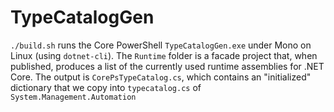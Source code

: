 # TypeCatalogGen

`./build.sh` runs the Core PowerShell `TypeCatalogGen.exe` under Mono
on Linux (using `dotnet-cli`). The `Runtime` folder is a facade
project that, when published, produces a list of the currently used
runtime assemblies for .NET Core. The output is
`CorePsTypeCatalog.cs`, which contains an "initialized" dictionary
that we copy into `typecatalog.cs` of `System.Management.Automation`
